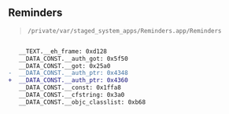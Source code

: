 ## Reminders

> `/private/var/staged_system_apps/Reminders.app/Reminders`

```diff

   __TEXT.__eh_frame: 0xd128
   __DATA_CONST.__auth_got: 0x5f50
   __DATA_CONST.__got: 0x25a0
-  __DATA_CONST.__auth_ptr: 0x4348
+  __DATA_CONST.__auth_ptr: 0x4360
   __DATA_CONST.__const: 0x1ffa8
   __DATA_CONST.__cfstring: 0x3a0
   __DATA_CONST.__objc_classlist: 0xb68

```
